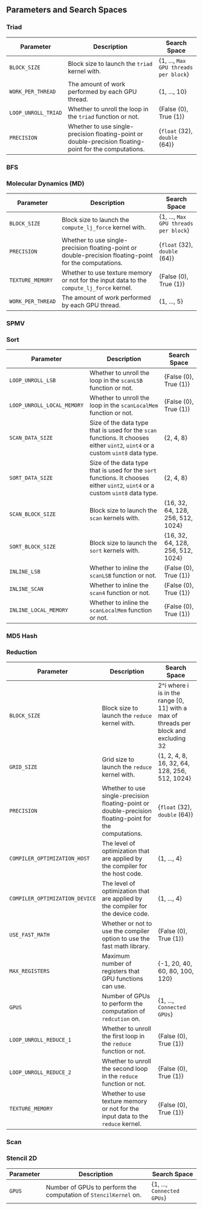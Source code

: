 ## Parameters and Search Spaces

### Triad
| Parameter | Description | Search Space |
| --- | --- | --- |
| `BLOCK_SIZE` | Block size to launch the `triad` kernel with. | {1, ..., `Max GPU threads per block`} |
| `WORK_PER_THREAD` | The amount of work performed by each GPU thread. | {1, ..., 10} |
| `LOOP_UNROLL_TRIAD` | Whether to unroll the loop in the `triad` function or not. | {False (0), True (1)} |
| `PRECISION` | Whether to use single-precision floating-point or double-precision floating-point for the computations. | {`float` (32), `double` (64)} |

### BFS

### Molecular Dynamics  (MD)
| Parameter | Description | Search Space |
| --- | --- | --- |
| `BLOCK_SIZE` | Block size to launch the `compute_lj_force` kernel with. | {1, ..., `Max GPU threads per block`} |
| `PRECISION` | Whether to use single-precision floating-point or double-precision floating-point for the computations. | {`float` (32), `double` (64)} |
| `TEXTURE_MEMORY` | Whether to use texture memory or not for the input data to the `compute_lj_force` kernel. | {False (0), True (1)} |
| `WORK_PER_THREAD` | The amount of work performed by each GPU thread. | {1, ..., 5} |

### SPMV

### Sort
| Parameter | Description | Search Space |
| --- | --- | --- |
| `LOOP_UNROLL_LSB` |  Whether to unroll the loop in the `scanLSB` function or not. | {False (0), True (1)} |
| `LOOP_UNROLL_LOCAL_MEMORY` |  Whether to unroll the loop in the `scanLocalMem` function or not. | {False (0), True (1)} |
| `SCAN_DATA_SIZE` | Size of the data type that is used for the `scan` functions. It chooses either `uint2`, `uint4` or a custom `uint8` data type. | {2, 4, 8} |
| `SORT_DATA_SIZE` | Size of the data type that is used for the `sort` functions. It chooses either `uint2`, `uint4` or a custom `uint8` data type. | {2, 4, 8} |
| `SCAN_BLOCK_SIZE` | Block size to launch the `scan` kernels with. | {16, 32, 64, 128, 256, 512, 1024} |
| `SORT_BLOCK_SIZE` | Block size to launch the `sort` kernels with. | {16, 32, 64, 128, 256, 512, 1024} |
| `INLINE_LSB` | Whether to inline the `scanLSB` function or not. | {False (0), True (1)} |
| `INLINE_SCAN` | Whether to inline the `scan4` function or not. | {False (0), True (1)} |
| `INLINE_LOCAL_MEMORY` | Whether to inline the `scanLocalMem` function or not. | {False (0), True (1)} |

### MD5 Hash

### Reduction
| Parameter | Description | Search Space |
| --- | --- | --- |
| `BLOCK_SIZE` | Block size to launch the `reduce` kernel with. | 2^i where i is in the range [0, 11] with a max of threads per block and excluding 32 |
| `GRID_SIZE` | Grid size to launch the `reduce` kernel with. | {1, 2, 4, 8, 16, 32, 64, 128, 256, 512, 1024} |
| `PRECISION` | Whether to use single-precision floating-point or double-precision floating-point for the computations. | {`float` (32), `double` (64)} |
| `COMPILER_OPTIMIZATION_HOST` | The level of optimization that are applied by the compiler for the host code. | {1, ..., 4} |
| `COMPILER_OPTIMIZATION_DEVICE` | The level of optimization that are applied by the compiler for the device code. | {1, ..., 4} |
| `USE_FAST_MATH` | Whether or not to use the compiler option to use the fast math library. | {False (0), True (1)} |
| `MAX_REGISTERS` | Maximum number of registers that GPU functions can use. | {-1, 20, 40, 60, 80, 100, 120} |
| `GPUS` | Number of GPUs to perform the computation of `redcution` on. | {1, ..., `Connected GPUs`} |
| `LOOP_UNROLL_REDUCE_1` | Whether to unroll the first loop in the `reduce` function or not. | {False (0), True (1)} |
| `LOOP_UNROLL_REDUCE_2` | Whether to unroll the second loop in the `reduce` function or not. | {False (0), True (1)} |
| `TEXTURE_MEMORY` | Whether to use texture memory or not for the input data to the `reduce` kernel. | {False (0), True (1)} |

### Scan

### Stencil 2D
| Parameter | Description | Search Space |
| --- | --- | --- |
| `GPUS` | Number of GPUs to perform the computation of `StencilKernel` on. | {1, ..., `Connected GPUs`} |
